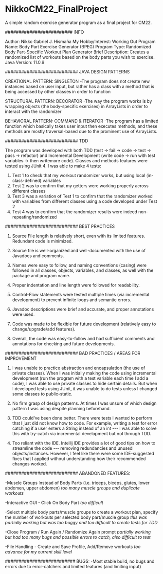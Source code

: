 # NikkoCM22_FinalProject
A simple random exercise generator program as a final project for CM22.

#########################
INFO

Author:             Nikko Gabriel J. Hismaña
My Hobby/Interest:  Working Out
Program Name:       Body Part Exercise Generator (BPEG)
Program Type:       Randomized Body Part-Specific Workout Plan Generator
Brief Description:  Creates a randomized list of workouts based on the body parts you wish to exercise.
Java Version:       11.0.9

###########################
JAVA DESIGN PATTERNS

CREATIONAL PATTERN: SINGLETON
-The program does not create new instances based on user input, but rather has a class with a method that is being accessed by other classes in order to function

STRUCTURAL PATTERN: DECORATOR
-The way the program works is by wrapping objects (the body-specific exercises) in ArrayLists in order to interact with the randomizer

BEHAVIORAL PATTERN: COMMAND & ITERATOR
-The program has a limited function which basically takes user input then executes methods, and these methods are mostly traversal-based due to the prominent use of ArrayLists.

###########################
TDD

The program was developed with both TDD (test -> fail -> code -> test -> pass -> refactor) and Incremental Development (write code ->  run with test variables -> then writemore code). Classes and methods features were tested using JUnit 4. I was able to make 4 tests:
1) Test 1 to check that my workout randomizer works, but using local (in-class-defined) variables
2) Test 2 was to confirm that my getters were working properly across different classes
3) Test 3 was a variation of Test 1 to confirm that the randomizer worked with variables from different classes using a code developed under Test 2
4) Test 4 was to confirm that the randomizer results were indeed non-repeating/randomized

###########################
BEST PRACTICES

1) Source File length is relatively short, even with its limited features. Redundant code is minimized.

2) Source file is well-organized and well-documented with the use of Javadocs and comments.

3) Names were easy to follow, and naming conventions (casing) were followed in all classes, objects, variables, and classes, as well with the package and program name. 

4) Proper indentation and line length were followed for readability.

5) Control-Flow statements were tested multiple times (via incremental development) to prevent infinite loops and semantic errors.

6) Javadoc descriptions were brief and accurate, and proper annotations were used.

7) Code was made to be flexible for future development (relatively easy to change/upgrade/add features).

8) Overall, the code was easy-to-follow and had sufficient comments and annotations for checking and future developments.

###########################
BAD PRACTICES / AREAS FOR IMPROVEMENT

1) I was unable to practice abstraction and encapsulation (the use of private classes). When I was initially making the code using incremental development (run the program with a test variable each time I add a code), I was able to use private classes to hide certain details. But when I developed tests using JUnit, it was unable to do tests unless I changed some classes to public-static.

2) No firm grasp of design patterns. At times I was unsure of which design pattern I was using despite planning beforehand.

3) TDD could've been done better. There were tests I wanted to perform that I just did not know how to code. For example, writing a test for error catching if a user enters a String instead of an int --- I was able to solve this with try-catch via incremental development but not through TDD.

4) Too reliant with the IDE. Intellij IDE provides a lot of good tips on how to streamline the code --- removing redundancies and unused objects/instances. However, I feel like there were some IDE-suggested fixes that I applied without understanding how their recommended changes worked.

###########################
ABANDONED FEATURES:

-Muscle Groups Instead of Body Parts (i.e. triceps, biceps, glutes, lower abdomen, upper abdomen)
  *too many muscle groups and duplicate workouts*
  
-Interactive GUI - Click On Body Part
  *too difficult*
  
-Select multiple body parts/muscle groups to create a workout plan, specify the number of workouts per selected body part/muscle group 
  *this was partially working but was too buggy and too difficult to create tests for TDD*
  
-Close Program / Run Again / Randomize Again prompt 
  *partially working but had too many bugs and possible errors to catch, also difficult to test*
  
-File Handling - Create and Save Profile, Add/Remove workouts
  *too advance for my current skill level*
  
 ##########################
 BUGS:
 -Most stable build, no bugs and errors due to error-catchers and limited features (and limiting input)
